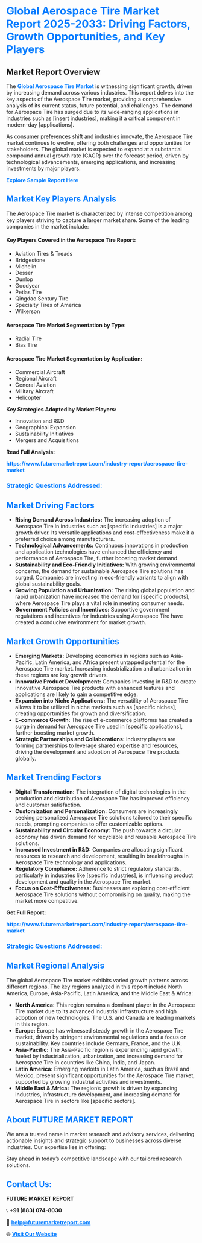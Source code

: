 <h1 style="color: #007BFF;">Global Aerospace Tire Market Report 2025-2033: Driving Factors, Growth Opportunities, and Key Players</h1>

<section id="overview">
<h2>Market Report Overview</h2>
<p>The <a href="https://www.futuremarketreport.com/industry-report/aerospace-tire-market" style="color: #007BFF; text-decoration: none;"><strong>Global Aerospace Tire Market</strong></a> is witnessing significant growth, driven by increasing demand across various industries. This report delves into the key aspects of the Aerospace Tire market, providing a comprehensive analysis of its current status, future potential, and challenges. The demand for Aerospace Tire has surged due to its wide-ranging applications in industries such as [insert industries], making it a critical component in modern-day [applications].</p>
<p>As consumer preferences shift and industries innovate, the Aerospace Tire market continues to evolve, offering both challenges and opportunities for stakeholders. The global market is expected to expand at a substantial compound annual growth rate (CAGR) over the forecast period, driven by technological advancements, emerging applications, and increasing investments by major players.</p>
</section>

<section id="overview">
<p><a href="https://www.futuremarketreport.com/request-sample/reportId=50759" style="color: #007BFF; text-decoration: none;"><strong>Explore Sample Report Here</strong></a></p>
</section>

<section id="key-players">
<h2 style="color: #007BFF;">Market Key Players Analysis</h2>
<p>The Aerospace Tire market is characterized by intense competition among key players striving to capture a larger market share. Some of the leading companies in the market include:</p>
<h4>Key Players Covered in the Aerospace Tire Report:</h4>
<ul><li>Aviation Tires &amp; Treads</li><li>Bridgestone</li><li>Michelin</li><li>Desser</li><li>Dunlop</li><li>Goodyear</li><li>Petlas Tire</li><li>Qingdao Sentury Tire</li><li>Specialty Tires of America</li><li>Wilkerson</li></ul>
<h4>Aerospace Tire Market Segmentation by Type:</h4>
<ul><li>Radial Tire</li><li>Bias Tire</li></ul>

<h4>Aerospace Tire Market Segmentation by Application:</h4>
<ul><li>Commercial Aircraft</li><li>Regional Aircraft</li><li>General Aviation</li><li>Military Aircraft</li><li>Helicopter</li></ul>
<p><strong>Key Strategies Adopted by Market Players:</strong></p>
<ul>
<li>Innovation and R&D</li>
<li>Geographical Expansion</li>
<li>Sustainability Initiatives</li>
<li>Mergers and Acquisitions</li>
</ul>
</section>

<section>
<p><strong>Read Full Analysis: </strong></p><a href="https://www.futuremarketreport.com/industry-report/aerospace-tire-market" style="color: #007BFF; text-decoration: none;"><strong>https://www.futuremarketreport.com/industry-report/aerospace-tire-market</strong></a>
<h3 style="color: #007BFF;">Strategic Questions Addressed:</h3>
</section>

<section id="driving-factors">
<h2 style="color: #007BFF;">Market Driving Factors</h2>
<ul>
<li><strong>Rising Demand Across Industries:</strong> The increasing adoption of Aerospace Tire in industries such as [specific industries] is a major growth driver. Its versatile applications and cost-effectiveness make it a preferred choice among manufacturers.</li>
<li><strong>Technological Advancements:</strong> Continuous innovations in production and application technologies have enhanced the efficiency and performance of Aerospace Tire, further boosting market demand.</li>
<li><strong>Sustainability and Eco-Friendly Initiatives:</strong> With growing environmental concerns, the demand for sustainable Aerospace Tire solutions has surged. Companies are investing in eco-friendly variants to align with global sustainability goals.</li>
<li><strong>Growing Population and Urbanization:</strong> The rising global population and rapid urbanization have increased the demand for [specific products], where Aerospace Tire plays a vital role in meeting consumer needs.</li>
<li><strong>Government Policies and Incentives:</strong> Supportive government regulations and incentives for industries using Aerospace Tire have created a conducive environment for market growth.</li>
</ul>
</section>

<section id="growth-opportunities">
<h2 style="color: #007BFF;">Market Growth Opportunities</h2>
<ul>
<li><strong>Emerging Markets:</strong> Developing economies in regions such as Asia-Pacific, Latin America, and Africa present untapped potential for the Aerospace Tire market. Increasing industrialization and urbanization in these regions are key growth drivers.</li>
<li><strong>Innovative Product Development:</strong> Companies investing in R&D to create innovative Aerospace Tire products with enhanced features and applications are likely to gain a competitive edge.</li>
<li><strong>Expansion into Niche Applications:</strong> The versatility of Aerospace Tire allows it to be utilized in niche markets such as [specific niches], creating opportunities for growth and diversification.</li>
<li><strong>E-commerce Growth:</strong> The rise of e-commerce platforms has created a surge in demand for Aerospace Tire used in [specific applications], further boosting market growth.</li>
<li><strong>Strategic Partnerships and Collaborations:</strong> Industry players are forming partnerships to leverage shared expertise and resources, driving the development and adoption of Aerospace Tire products globally.</li>
</ul>
</section>

<section id="trending-factors">
<h2 style="color: #007BFF;">Market Trending Factors</h2>
<ul>
<li><strong>Digital Transformation:</strong> The integration of digital technologies in the production and distribution of Aerospace Tire has improved efficiency and customer satisfaction.</li>
<li><strong>Customization and Personalization:</strong> Consumers are increasingly seeking personalized Aerospace Tire solutions tailored to their specific needs, prompting companies to offer customizable options.</li>
<li><strong>Sustainability and Circular Economy:</strong> The push towards a circular economy has driven demand for recyclable and reusable Aerospace Tire solutions.</li>
<li><strong>Increased Investment in R&D:</strong> Companies are allocating significant resources to research and development, resulting in breakthroughs in Aerospace Tire technology and applications.</li>
<li><strong>Regulatory Compliance:</strong> Adherence to strict regulatory standards, particularly in industries like [specific industries], is influencing product development and quality in the Aerospace Tire market.</li>
<li><strong>Focus on Cost-Effectiveness:</strong> Businesses are exploring cost-efficient Aerospace Tire solutions without compromising on quality, making the market more competitive.</li>
</ul>
</section>

<section>
<p><strong>Get Full Report: </strong></p><a href="https://www.futuremarketreport.com/industry-report/aerospace-tire-market" style="color: #007BFF; text-decoration: none;"><strong>https://www.futuremarketreport.com/industry-report/aerospace-tire-market</strong></a>
<h3 style="color: #007BFF;">Strategic Questions Addressed:</h3>
</section>


<section id="regional-analysis">
<h2 style="color: #007BFF;">Market Regional Analysis</h2>
<p>The global Aerospace Tire market exhibits varied growth patterns across different regions. The key regions analyzed in this report include North America, Europe, Asia-Pacific, Latin America, and the Middle East & Africa:</p>
<ul>
<li><strong>North America:</strong> This region remains a dominant player in the Aerospace Tire market due to its advanced industrial infrastructure and high adoption of new technologies. The U.S. and Canada are leading markets in this region.</li>
<li><strong>Europe:</strong> Europe has witnessed steady growth in the Aerospace Tire market, driven by stringent environmental regulations and a focus on sustainability. Key countries include Germany, France, and the U.K.</li>
<li><strong>Asia-Pacific:</strong> The Asia-Pacific region is experiencing rapid growth, fueled by industrialization, urbanization, and increasing demand for Aerospace Tire in countries like China, India, and Japan.</li>
<li><strong>Latin America:</strong> Emerging markets in Latin America, such as Brazil and Mexico, present significant opportunities for the Aerospace Tire market, supported by growing industrial activities and investments.</li>
<li><strong>Middle East & Africa:</strong> The region’s growth is driven by expanding industries, infrastructure development, and increasing demand for Aerospace Tire in sectors like [specific sectors].</li>
</ul>
</section>

<footer>
<h2 style="color: #007BFF;">About FUTURE MARKET REPORT</h2>
<p>We are a trusted name in market research and advisory services, delivering actionable insights and strategic support to businesses across diverse industries. Our expertise lies in offering:</p>

<p>Stay ahead in today’s competitive landscape with our tailored research solutions.</p>

<h2 style="color: #007BFF;">Contact Us:</h2>
<p><strong>FUTURE MARKET REPORT</strong></p>
<p>📞 <strong>+91 (883) 074-8030</strong></p>
<p>📧 <strong><a href="mailto:help@futuremarketreport.com" style="color: #007BFF;">help@futuremarketreport.com</a></strong></p>
<p>🌐 <strong><a href="https://www.futuremarketreport.com/" style="color: #007BFF;">Visit Our Website</a></strong></p>
</footer>
